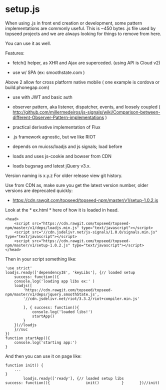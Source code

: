# setup.js

When using .js in front end creation or development, some pattern implementations are commonly useful. This is ~450 bytes .js file used by topseed projects and we are always looking for things to remove from here. 

You can use it as well.

Features:

- fetch() helper, as XHR and Ajax are superceded. (using API is Cloud v2)

- use w/ SPA (ex: smoothstate.com )

Above 2 allow for cross platform native mobile ( one example is cordova or build.phonegap.com)

- use with JWT and basic auth

- observer pattern, aka listener, dispatcher, events, and loosely coupled ( http://github.com/millermedeiros/js-signals/wiki/Comparison-between-different-Observer-Pattern-implementations )

- practical derivative implementation of Flux

- .js framework agnostic, but we like RIOT

- depends on muicss/loadjs and js signals; load before

- loads and uses js-cookie and bowser from CDN

- loads bugsnag and latest jQuery v3.x.

Version naming is x.y.z
For older release view git history.

Use from CDN as, make sure you get the latest version number, older versions are deprecated quickly:
- <https://cdn.rawgit.com/topseed/topseed-npm/master/v1/setup-1.0.2.js>

Look at the * ex.html * here of how it is loaded in head.

	<head>
		<script src="https://cdn.rawgit.com/topseed/topseed-npm/master/v1/deps/loadjs.min.js" type="text/javascript"></script>
		<script src="//cdn.jsdelivr.net/js-signals/1.0.0/signals.min.js" type="text/javascript"></script>
		<script src="https://cdn.rawgit.com/topseed/topseed-npm/master/v1/setup-1.0.2.js" type="text/javascript"></script>
	</head>

Then in your script something like:

	'use strict'
	loadjs.ready(['dependencyIE', 'keyLibs'], {// loaded setup
		success: function(){
		console.log('loading app libs ex:' )
		loadjs([
			'https://cdn.rawgit.com/topseed/topseed-npm/master/v1/deps/jquery.smoothState.js',
			'//cdn.jsdelivr.net/riot/3.3.2/riot+compiler.min.js'

			], { success: function(){
				console.log('loaded libs!')
				startApp()
			}
		})//loadjs
		}//suc
	})
	function startApp(){
		console.log('starting app:')
	}

And then you can use it on page like:

	function init() {
		...
	}
			loadjs.ready(['ready'], {// loaded setup libs 			success: function(){ 				init() 			} 		})//init)

